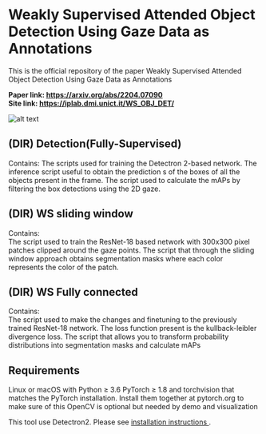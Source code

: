# Weakly Supervised Attended Object Detection Using Gaze Data as Annotations
This is the official repository of the paper Weakly Supervised Attended Object Detection Using Gaze Data as Annotations

<b>Paper link: https://arxiv.org/abs/2204.07090</b> <br />
<b>Site link: https://iplab.dmi.unict.it/WS_OBJ_DET/</b> <br />


![alt text](./full_metod.gif)

## (DIR) Detection(Fully-Supervised)
Contains:
The scripts used for training the Detectron 2-based network.
The inference script useful to obtain the prediction s of the boxes of all the objects present in the frame.
The script used to calculate the mAPs by filtering the box detections using the 2D gaze.

## (DIR) WS sliding window
Contains:  
The script used to train the ResNet-18 based network with 300x300 pixel patches clipped around the gaze points.
The script that through the sliding window approach obtains segmentation masks where each color represents the color of the patch. 

## (DIR) WS Fully connected
Contains:  
The script used to make the changes and finetuning to the previously trained ResNet-18 network. The loss function present is the kullback-leibler divergence loss.
The script that allows you to transform probability distributions into segmentation masks and calculate mAPs


## Requirements

Linux or macOS with Python ≥ 3.6
PyTorch ≥ 1.8 and torchvision that matches the PyTorch installation. Install them together at pytorch.org to make sure of this
OpenCV is optional but needed by demo and visualization

This tool use Detectron2. Please see <a href="https://github.com/facebookresearch/detectron2">installation instructions </a>.
